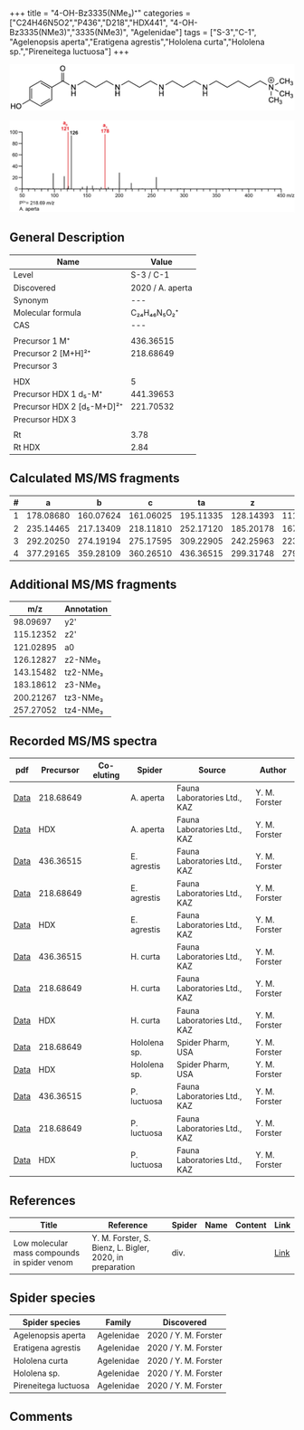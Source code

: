 +++
title = "4-OH-Bz3335(NMe₃)⁺"
categories = ["C24H46N5O2","P436","D218","HDX441",
"4-OH-Bz3335(NMe3)","3335(NMe3)",
"Agelenidae"]
tags = ["S-3","C-1",
"Agelenopsis aperta","Eratigena agrestis","Hololena curta","Hololena sp.","Pireneitega luctuosa"]
+++

![](/img/4-OH-Bz3335(NMe3).png)

![](/img_MSMS/436_4-OH-Bz3335(NMe3)_Aa_2.png?classes=border)

## General Description

| Name                        | Value            |
|-----------------------------|------------------|
| Level                       | S-3 / C-1        |
| Discovered                  | 2020 / A. aperta |
| Synonym                     | ---              |
| Molecular formula           | C₂₄H₄₆N₅O₂⁺      |
| CAS                         | ---              |
|                             |                  |
| Precursor 1  M⁺             | 436.36515        |
| Precursor 2 [M+H]²⁺         | 218.68649        |
| Precursor 3                 |                  |
|                             |                  |
| HDX                         | 5                |
| Precursor HDX 1  d₅-M⁺      | 441.39653        |
| Precursor HDX 2 [d₅-M+D]²⁺  | 221.70532        |
| Precursor HDX 3             |                  |
|                             |                  |
| Rt                          | 3.78             |
| Rt HDX                      | 2.84             |

## Calculated MS/MS fragments

| # | a         | b         | c         | ta        | z         | y         | tz        |
|---|-----------|-----------|-----------|-----------|-----------|-----------|-----------|
| 1 | 178.08680 | 160.07624 | 161.06025 | 195.11335 | 128.14393 | 111.11738 | 146.17830 |
| 2 | 235.14465 | 217.13409 | 218.11810 | 252.17120 | 185.20178 | 167.16740 | 203.23615 |
| 3 | 292.20250 | 274.19194 | 275.17595 | 309.22905 | 242.25963 | 223.21743 | 260.29400 |
| 4 | 377.29165 | 359.28109 | 360.26510 | 436.36515 | 299.31748 | 279.26745 | 317.35185 |

## Additional MS/MS fragments

| m/z       | Annotation |
|-----------|------------|
| 98.09697  | y2'        |
| 115.12352 | z2'        |
| 121.02895 | a0         |
| 126.12827 | z2-NMe₃    |
| 143.15482 | tz2-NMe₃   |
| 183.18612 | z3-NMe₃    |
| 200.21267 | tz3-NMe₃   |
| 257.27052 | tz4-NMe₃   |

## Recorded MS/MS spectra

| pdf                                                    | Precursor | Co-eluting | Spider    | Source                       | Author        |
|--------------------------------------------------------|-----------|------------|-----------|------------------------------|---------------|
| [Data](/pdf/A-aperta/436_4-OH-Bz3335(NMe3)_Aa_2.pdf)   | 218.68649 |            | A. aperta | Fauna Laboratories Ltd., KAZ | Y. M. Forster |
| [Data](/pdf/A-aperta/436_4-OH-Bz3335(NMe3)_Aa_HDX.pdf) | HDX       |            | A. aperta | Fauna Laboratories Ltd., KAZ | Y. M. Forster |
| [Data](/pdf/E-agrestis/436_4-OH-Bz3335(NMe3)_Ea.pdf) | 436.36515 |            | E. agrestis | Fauna Laboratories Ltd., KAZ | Y. M. Forster |
| [Data](/pdf/E-agrestis/436_4-OH-Bz3335(NMe3)_Ea_2.pdf) | 218.68649 |            | E. agrestis | Fauna Laboratories Ltd., KAZ | Y. M. Forster |
| [Data](/pdf/E-agrestis/436_4-OH-Bz3335(NMe3)_Ea_HDX.pdf) | HDX |            | E. agrestis | Fauna Laboratories Ltd., KAZ | Y. M. Forster |
| [Data](/pdf/H-curta/436_4-OH-Bz3335(NMe3)_Hc.pdf) | 436.36515 |           | H. curta | Fauna Laboratories Ltd., KAZ | Y. M. Forster |
| [Data](/pdf/H-curta/436_4-OH-Bz3335(NMe3)_Hc_2.pdf) | 218.68649 |           | H. curta | Fauna Laboratories Ltd., KAZ | Y. M. Forster |
| [Data](/pdf/H-curta/436_4-OH-Bz3335(NMe3)_Hc_HDX.pdf) | HDX |           | H. curta | Fauna Laboratories Ltd., KAZ | Y. M. Forster |
| [Data](/pdf/Hololena-sp/436_4-OH-Bz3335(NMe3)_Ho-sp_2.pdf) | 218.68649 |           | Hololena sp. | Spider Pharm, USA | Y. M. Forster |
| [Data](/pdf/Hololena-sp/436_4-OH-Bz3335(NMe3)_Ho-sp_HDX.pdf) | HDX |           | Hololena sp. | Spider Pharm, USA | Y. M. Forster |
| [Data](/pdf/P-luctuosa/436_4-OH-Bz3335(NMe3)_Pl.pdf) | 436.36515 |           | P. luctuosa | Fauna Laboratories Ltd., KAZ | Y. M. Forster |
| [Data](/pdf/P-luctuosa/436_4-OH-Bz3335(NMe3)_Pl_2.pdf) | 218.68649 |           | P. luctuosa | Fauna Laboratories Ltd., KAZ | Y. M. Forster |
| [Data](/pdf/P-luctuosa/436_4-OH-Bz3335(NMe3)_Pl_HDX.pdf) | HDX |           | P. luctuosa | Fauna Laboratories Ltd., KAZ | Y. M. Forster |

## References

| Title     | Reference   | Spider    | Name   | Content  | Link |
|-----------|-------------|-----------|--------|----------|-----|
| Low molecular mass compounds in spider venom      | Y. M. Forster, S. Bienz, L. Bigler, 2020, in preparation          | div.       |   |   | [Link](unknown) |

## Spider species

| Spider species     | Family     | Discovered           |
|--------------------|------------|----------------------|
| Agelenopsis aperta | Agelenidae | 2020 / Y. M. Forster |
| Eratigena agrestis | Agelenidae | 2020 / Y. M. Forster |
| Hololena curta | Agelenidae | 2020 / Y. M. Forster |
| Hololena sp. | Agelenidae | 2020 / Y. M. Forster |
| Pireneitega luctuosa | Agelenidae | 2020 / Y. M. Forster |

## Comments